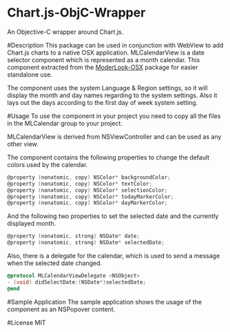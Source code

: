# Chart.js-ObjC-Wrapper
An Objective-C wrapper around Chart.js. 

#Description
This package can be used in conjunction with WebView to add Chart.js charts to a native OSX application. 
MLCalendarView is a date selector component which is represented as a month calendar. This component extracted from the [ModerLook-OSX](https://github.com/gyetvan-andras/ModernLook-OSX) package for easier standalone use.

The component uses the system Language & Region settings, so it will display the month and day names regarding to the system settings. Also it lays out the days according to the first day of week system setting.

#Usage
To use the component in your project you need to copy all the files in the MLCalendar group to your project.

MLCalendarView is derived from NSViewController and can be used as any other view. 

The component contains the following properties to change the default colors used by the calendar.
```objective-c
@property (nonatomic, copy) NSColor* backgroundColor;
@property (nonatomic, copy) NSColor* textColor;
@property (nonatomic, copy) NSColor* selectionColor;
@property (nonatomic, copy) NSColor* todayMarkerColor;
@property (nonatomic, copy) NSColor* dayMarkerColor;
```
And the following two properties to set the selected date and the currently displayed month.
```objective-c
@property (nonatomic, strong) NSDate* date;
@property (nonatomic, strong) NSDate* selectedDate;
```
Also, there is a delegate for the calendar, which is used to send a message when the selected date changed.
```objective-c
@protocol MLCalendarViewDelegate <NSObject>
- (void) didSelectDate:(NSDate*)selectedDate;
@end
```

#Sample Application
The sample application shows the usage of the component as an NSPopover content.

#License
MIT

